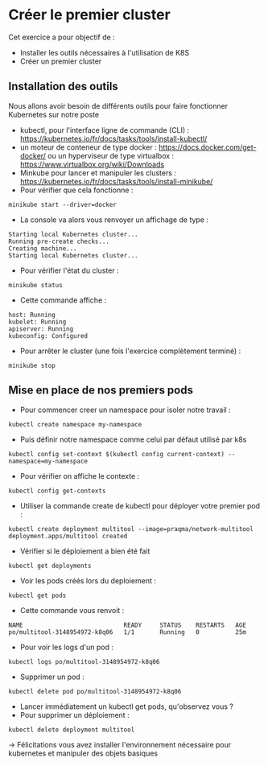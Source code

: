 # Créer le premier cluster

Cet exercice a pour objectif de : 
* Installer les outils nécessaires à l'utilisation de K8S
* Créer un premier cluster

## Installation des outils 

Nous allons avoir besoin de différents outils pour faire fonctionner Kubernetes sur notre poste

* kubectl, pour l'interface ligne de commande (CLI) : https://kubernetes.io/fr/docs/tasks/tools/install-kubectl/ 
* un moteur de conteneur de type docker : https://docs.docker.com/get-docker/ ou un hyperviseur de type virtualbox : https://www.virtualbox.org/wiki/Downloads 
* Minkube pour lancer et manipuler les clusters : https://kubernetes.io/fr/docs/tasks/tools/install-minikube/
* Pour vérifier que cela fonctionne : 
```
minikube start --driver=docker
```
* La console va alors vous renvoyer un affichage de type : 
```
Starting local Kubernetes cluster...
Running pre-create checks...
Creating machine...
Starting local Kubernetes cluster...
```
* Pour vérifier l'état du cluster :
```
minikube status
```
* Cette commande affiche :
```
host: Running
kubelet: Running
apiserver: Running
kubeconfig: Configured
```
* Pour arrêter le cluster (une fois l'exercice complètement terminé) :
```
minikube stop
```

## Mise en place de nos premiers pods 
* Pour commencer creer un namespace pour isoler notre travail :
```
kubectl create namespace my-namespace
```
* Puis définir notre namespace comme celui par défaut utilisé par k8s
```
kubectl config set-context $(kubectl config current-context) --namespace=my-namespace
```
* Pour vérifier on affiche le contexte : 
```
kubectl config get-contexts
```
* Utiliser la commande create de kubectl pour déployer votre premier pod :
```
kubectl create deployment multitool --image=praqma/network-multitool
deployment.apps/multitool created
```
* Vérifier si le déploiement a bien été fait 
```
kubectl get deployments
```
* Voir les pods créés lors du deploiement :
```
kubectl get pods
```
* Cette commande vous renvoit :
```
NAME                            READY     STATUS    RESTARTS   AGE
po/multitool-3148954972-k8q06   1/1       Running   0          25m
```
* Pour voir les logs d'un pod :
```
kubectl logs po/multitool-3148954972-k8q06
```
* Supprimer un pod :
```
kubectl delete pod po/multitool-3148954972-k8q06
```
* Lancer immédiatement un kubectl get pods, qu'observez vous ? 
* Pour supprimer un déploiement :
```
kubectl delete deployment multitool
```

-> Félicitations vous avez installer l'environnement nécessaire pour kubernetes et manipuler des objets basiques
